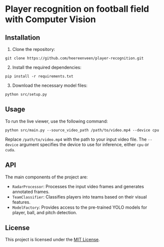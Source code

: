 # Player recognition on football field with Computer Vision

## Installation

1. Clone the repository:
```
git clone https://github.com/heereenveen/player-recognition.git
```
2. Install the required dependencies:
```
pip install -r requirements.txt
```
3. Download the necessary model files:
```
python src/setup.py
```

## Usage

To run the live viewer, use the following command:

```
python src/main.py --source_video_path /path/to/video.mp4 --device cpu
```

Replace `/path/to/video.mp4` with the path to your input video file. The `--device` argument specifies the device to use for inference, either `cpu` or `cuda`.

## API

The main components of the project are:

- `RadarProcessor`: Processes the input video frames and generates annotated frames.
- `TeamClassifier`: Classifies players into teams based on their visual features.
- `ModelFactory`: Provides access to the pre-trained YOLO models for player, ball, and pitch detection.

## License

This project is licensed under the [MIT License](LICENSE).
